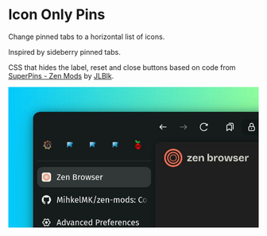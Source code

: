 
# Icon Only Pins

Change pinned tabs to a horizontal list of icons.

Inspired by sideberry pinned tabs.

CSS that hides the label, reset and close buttons based on code from [SuperPins - Zen Mods](https://zen-browser.app/mods/ad97bb70-0066-4e42-9b5f-173a5e42c6fc/) by [JLBlk](https://github.com/JLBlk).

![Screenshot of customized tabs](https://raw.githubusercontent.com/MihkelMK/zen-mods/refs/heads/main/icon_only_pins/image.png)
